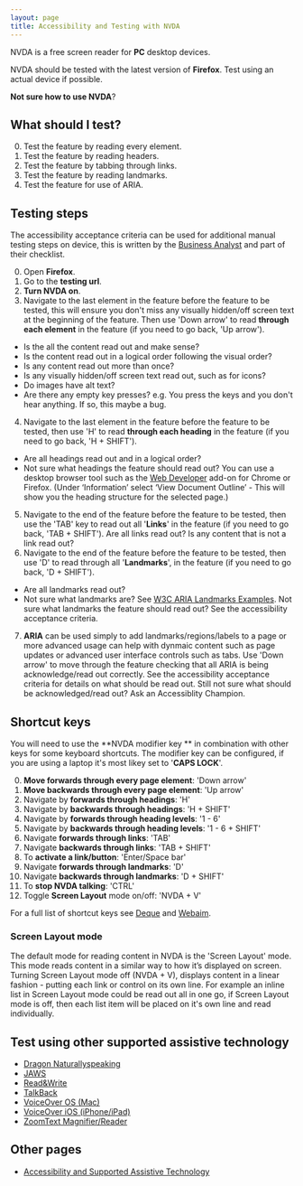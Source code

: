 ```yaml
---
layout: page
title: Accessibility and Testing with NVDA
---
```


NVDA is a free screen reader for **PC** desktop devices. 

NVDA should be tested with the latest version of **Firefox**. Test using an actual device if possible.

**Not sure how to use NVDA**? 

## What should I test?
0. Test the feature by reading every element.
1. Test the feature by reading headers.
2. Test the feature by tabbing through links.
1. Test the feature by reading landmarks.
2. Test the feature for use of ARIA.

## Testing steps

The accessibility acceptance criteria can be used for additional manual testing steps on device, this is written by the [Business Analyst](accessibility-news-and-business-analysts) and part of their checklist.

0. Open **Firefox**.
1. Go to the **testing url**.
2. **Turn NVDA on**. 
3. Navigate to the last element in the feature before the feature to be tested, this will ensure you don't miss any visually hidden/off screen text at the beginning of the feature. Then use 'Down arrow' to read **through each element** in the feature (if you need to go back, 'Up arrow'). 
- Is the all the content read out and make sense? 
- Is the content read out in a logical order following the visual order? 
- Is any content read out more than once?
- Is any visually hidden/off screen text read out, such as for icons?
- Do images have alt text?
- Are there any empty key presses? e.g. You press the keys and you don't hear anything. If so, this maybe a bug.
4. Navigate to the last element in the feature before the feature to be tested, then use 'H' to read **through each heading** in the feature (if you need to go back, 'H + SHIFT'). 
- Are all headings read out and in a logical order? 
- Not sure what headings the feature should read out? You can use a desktop browser tool such as the [Web Developer](https://chrome.google.com/webstore/detail/web-developer/bfbameneiokkgbdmiekhjnmfkcnldhhm) add-on for Chrome or Firefox. (Under ‘Information’ select ‘View Document Outline’ - This will show you the heading structure for the selected page.) 
5. Navigate to the end of the feature before the feature to be tested, then use the 'TAB' key to read out all '**Links**' in the feature (if you need to go back, 'TAB + SHIFT'). Are all links read out? Is any content that is not a link read out?
6. Navigate to the end of the feature before the feature to be tested, then use 'D' to read through all '**Landmarks**', in the feature (if you need to go back, 'D + SHIFT').
- Are all landmarks read out? 
- Not sure what landmarks are? See [W3C ARIA Landmarks Examples](https://w3c.github.io/aria-practices/examples/landmarks/index.html). Not sure what landmarks the feature should read out? See the accessibility acceptance criteria.
7. **ARIA** can be used simply to add landmarks/regions/labels to a page or more advanced usage can help with dynmaic content such as page updates or advanced user interface controls such as tabs. Use 'Down arrow' to move through the feature checking that all ARIA is being acknowledge/read out correctly. See the accessibility acceptance criteria for details on what should be read out. Still not sure what should be acknowledged/read out? Ask an Accessiblity Champion.

## Shortcut keys

You will need to use the **NVDA modifier key ** in combination with other keys for some keyboard shortcuts. The modifier key can be configured, if you are using a laptop it's most likey set to '**CAPS LOCK**'. 

0. **Move forwards through every page element**: 'Down arrow'
1. **Move backwards through every page element**: 'Up arrow'
2. Navigate by **forwards through headings**: 'H'
3. Navigate by **backwards through headings**: 'H + SHIFT'
4. Navigate by **forwards through heading levels**: '1 - 6'
5. Navigate by **backwards through heading levels**: '1 - 6 + SHIFT'
6. Navigate **forwards through links**: 'TAB'
7. Navigate **backwards through links**: 'TAB + SHIFT'
8. To **activate a link/button**: 'Enter/Space bar'
9. Navigate **forwards through landmarks**: 'D'
10. Navigate **backwards through landmarks**: 'D + SHIFT'
11. To **stop NVDA talking**: 'CTRL'
12. Toggle **Screen Layout** mode on/off: 'NVDA + V'

For a full list of shortcut keys see [Deque](https://dequeuniversity.com/screenreaders/nvda-keyboard-shortcuts) and [Webaim](http://webaim.org/resources/shortcuts/nvda).

### Screen Layout mode 

The default mode for reading content in NVDA is the 'Screen Layout' mode. This mode reads content in a similar way to how it’s displayed on screen. Turning Screen Layout mode off (NVDA + V), displays content in a linear fashion - putting each link or control on its own line. For example an inline list in Screen Layout mode could be read out all in one go, if Screen Layout mode is off, then each list item will be placed on it's own line and read individually.

## Test using other supported assistive technology

- [Dragon Naturallyspeaking](accessibility-and-testing-with-dragon)
- [JAWS](accessibility-and-testing-with-jaws)
- [Read&Write](accessibility-and-testing-with-read-and-write)
- [TalkBack](accessibility-and-testing-with-talkback)
- [VoiceOver OS (Mac)](accessibility-and-testing-with-voiceover-os)
- [VoiceOver iOS (iPhone/iPad)](accessibility-and-testing-with-voiceover-ios)
- [ZoomText Magnifier/Reader](accessibility-and-testing-with-zoomtext)

## Other pages

- [Accessibility and Supported Assistive Technology](accessibility-and-supported-assistive-technology)
